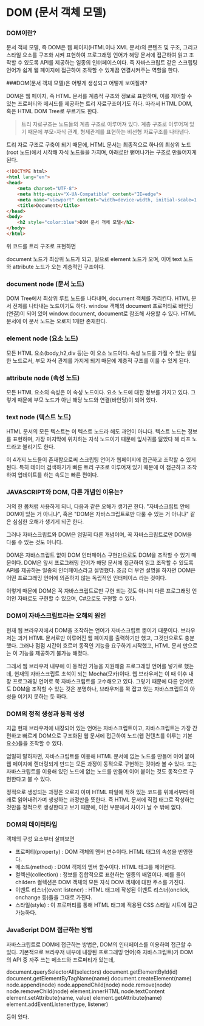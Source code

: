 # DOM (문서 객체 모델)

### DOM이란?

문서 객체 모델, 즉 DOM은 웹 페이지(HTML이나 XML 문서)의 콘텐츠 및 구조, 그리고 스타일 요소를 구조화 시켜 표현하여 프로그래밍 언어가 해당 문서에 접근하여 읽고 조작할 수 있도록 API를 제공하는 일종의 인터페이스이다. 즉 자바스크립트 같은 스크립팅 언어가 쉽게 웹 페이지에 접근하여 조작할 수 있게끔 연결시켜주는 역할을 한다.

###DOM(문서 객체 모델)은 어떻게 생성되고 어떻게 보여질까?

DOM은 웹 페이지, 즉 HTML 문서를 계층적 구조와 정보로 표현하며, 이를 제어할 수 있는 프로퍼티와 메서드를 제공하는 트리 자료구조이기도 하다. 따라서 HTML DOM, 혹은 HTML DOM Tree로 부르기도 한다.

>트리 자료구조는 노드들의 계층 구조로 이루어져 있다. 계층 구조로 이루어져 있기 때문에 부모-자식 관계, 형제관계를 표현하는 비선형 자료구조를 나타낸다.

트리 자료 구조로 구축이 되기 때문에, HTML 문서는 최종적으로 하나의 최상위 노드(root 노드)에서 시작해 자식 노드들을 가지며, 아래로만 뻗어나가는 구조로 만들어지게 된다.

```HTML
<!DOCTYPE html>
<html lang="en">
<head>
    <meta charset="UTF-8">
    <meta http-equiv="X-UA-Compatible" content="IE=edge">
    <meta name="viewport" content="width=device-width, initial-scale=1.0">
    <title>Document</title>
</head>
<body>
    <h2 style="color:blue">DOM 문서 객체 모델</h2>  
</body>
</html>
```

위 코드를 트리 구조로 표현하면 

document 노드가 최상위 노드가 되고, 밑으로 element 노드가 오며, 이어 text 노드와
attribute 노드가 오는 계층적인 구조이다.

### document node (문서 노드)

DOM Tree에서 최상위 루트 노드를 나타내며, document 객체를 가리킨다. HTML 문서 전체를 나타내는 노드이기도 하다. window 객체의 document 프로퍼티로 바인딩(연결)이 되어 있어 window.document, document로 참조해 사용할 수 있다. HTML 문서에 이 문서 노드는 오로지 1개만 존재한다.

### element node (요소 노드)

모든 HTML 요소(body,h2,div 등)는 이 요소 노드이다. 속성 노드를 가질 수 있는 유일한 노드로서,
부모 자식 관계를 가지게 되기 때문에 계층적 구조를 이룰 수 있게 된다.

### attribute node (속성 노드)

모든 HTML 요소의 속성은 이 속성 노드이다. 요소 노드에 대한 정보를 가지고 있다. 그렇게 때문에 부모 노드가 아닌 해당 노드와 연결(바인딩)이 되어 있다.

### text node (텍스트 노드)

HTML 문서의 모든 텍스트는 이 텍스트 노드라 해도 과언이 아니다. 텍스트 노드는 정보를 표현하며, 가장 
마지막에 위치하는 자식 노드이기 때문에 잎사귀를 닮았다 해 리프 노드라고 불리기도 한다.

이 4가지 노드들이 존재함으로써 스크립팅 언어가 웹페이지에 접근하고 조작할 수 있게 된다.
특히 데이터 검색하기가 빠른 트리 구조로 이루어져 있기 때문에 이 접근하고 조작하여 업데이트를 하는 속도는 빠른 편이다.

### JAVASCRIPT와 DOM, 다른 개념인 이유는?

거의 한 몸처럼 사용하게 되니, 다음과 같은 오해가 생기곤 한다. "자바스크립트 안에 DOM이 있는 거 아니냐", 혹은 "DOM은 자바스크립트로만 다룰 수 있는 거 아니냐" 같은 심심한 오해가 생기게 되곤 한다.

그러나 자바스크립트와 DOM은 엄밀히 다른 개념이며, 꼭 자바스크립트로만 DOM을 다룰 수 있는 것도 아니다.

DOM은 자바스크립트 없이 DOM 인터페이스 구현만으로도 DOM을 조작할 수 있기 때문이다. DOM은 앞서 프로그래밍 언어가 해당 문서에 접근하여 읽고 조작할 수 있도록 API를 제공하는 일종의 인터페이스라고 설명했다. 조금 더 부연 설명을 하자면 DOM은 어떤 프로그래밍 언어에 의존하지 않는 독립적인 인터페이스 라는 것이다.

이렇게 때문에 DOM은 꼭 자바스크립트로만 구현 되는 것도 아니며 다른 프로그래밍 언어인 자바로도 구현할 수 있으며, C#으로도 구현할 수 있다.

### DOM이 자바스크립트라는 오해의 원인

현재 웹 브라우저에서 DOM을 조작하는 언어가 자바스크립트 뿐이기 때문이다.
브라우저는 과거 HTML 문서로만 이루어진 웹 페이지를 출력하기만 했고, 그것만으로도 충분했다.
그러나 점점 시간이 흐르며 동적인 기능을 요구하기 시작했고, HTML 문서 만으로는 이 기능을 제공하기 불가능 해졌다.

그래서 웹 브라우저 내부에 이 동적인 기능을 지원해줄 프로그래밍 언어를 넣기로 했는데, 현재의 자바스크립트 초석이 되는 Mocha(모카)이다. 웹 브라우저는 이 때 이후 내장 프로그래밍 언어로 쭉 자바스크립트를 고수해오고 있다. 그렇기 때문에 다른 언어로도 DOM을 조작할 수 있는 것은 분명하나, 브라우저를 꽉 잡고 있는 자바스크립트의 아성을 이기지 못하는 듯 하다.

### DOM의 정적 생성과 동적 생성

지금 현재 브라우저에 내장되어 있는 언어는 자바스크립트이고, 자바스크립트는 가장 간편하고 빠르게 DOM으로 구조화된 웹 문서에 접근하여 노드(웹 컨텐츠를 이루는 기본 요소)들을 조작할 수 있다.

엄밀히 말하자면, 자바스크립트를 이용해 HTML 문서에 없는 노드를 만들어 이어 붙여 웹 페이지에 렌더링되게 만드는 모든 과정이 동적으로 구현하는 것이라 볼 수 있다. 또는 자바스크립트를 이용해 있던 노드에 없는 노드를 만들어 이어 붙이는 것도 동적으로 구현한다고 불 수 있다.

정적으로 생성되는 과정은 오로지 이미 HTML 파일에 적혀 있는 코드를 위에서부터 아래로 읽어내려가며 생성하는 과정만을 뜻한다. 즉 HTML 문서에 직접 태그로 작성하는 것만을 정적으로 생성한다고 보기 때문에, 이런 부분에서 차이가 날 수 밖에 없다.

### DOM의 데이터타입

객체의 구성 요소부터 살펴보면

* 프로퍼티(property) : DOM 객체의 멤버 변수이다. HTML 태그의 속성을 반영한다.
* 메소드(method) : DOM 객체의 멤버 함수이다. HTML 태그를 제어한다.
* 컬렉션(collection) : 정보를 집합적으로 표현하는 일종의 배열이다. 예를 들어 childern 컬렉션은 DOM 객체의 모든 자식 DOM 객체에 대한 주소를 가진다.
* 이벤트 리스너(event listener) : HTML 태그에 작성된 이벤트 리스너(onclick, onchange 등)들을 그대로 가진다.
* 스타일(style) : 이 프로퍼티를 통해 HTML 태그에 적용된 CSS 스타일 시트에 접근 가능하다.

### JavaScript DOM 접근하는 방법

자바스크립트로 DOM에 접근하는 방법은, DOM의 인터페이스를 이용하여 접근할 수 있다.
기본적으로 브라우저 내부에 내장된 프로그래밍 언어(즉 자바스크립트)가 DOM의 API 중 자주 쓰는 메소드와 프로퍼티가 있는데,

document.querySelectorAll(selectors)
document.getElementById(id)
document.getElementByTagName(name)
document.createElement(name)
node.append(node)
node.appendChild(node)
node.remove(node)
node.removeChild(node)
element.innerHTML
node.textContent
element.setAttribute(name, value)
element.getAttribute(name)
element.addEventListener(type, listener)

등이 있다.